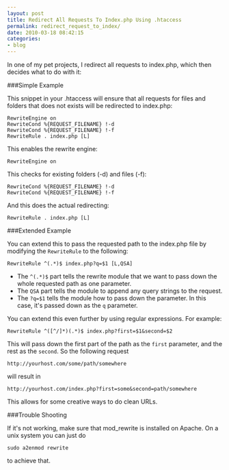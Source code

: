 ```yaml
---
layout: post
title: Redirect All Requests To Index.php Using .htaccess
permalink: redirect_request_to_index/
date: 2010-03-18 08:42:15
categories:
- blog
---
```


In one of my pet projects, I redirect all requests to index.php, which then decides what to do with it:<!--break-->

###Simple Example

This snippet in your .htaccess will ensure that all requests for files and folders that does not exists will be redirected to index.php:

    RewriteEngine on
    RewriteCond %{REQUEST_FILENAME} !-d
    RewriteCond %{REQUEST_FILENAME} !-f
    RewriteRule . index.php [L]

This enables the rewrite engine:

    RewriteEngine on

This checks for existing folders (-d) and files (-f):

    RewriteCond %{REQUEST_FILENAME} !-d
    RewriteCond %{REQUEST_FILENAME} !-f

And this does the actual redirecting:

    RewriteRule . index.php [L]

###Extended Example

You can extend this to pass the requested path to the index.php file by modifying the `RewriteRule` to the following:

    RewriteRule ^(.*)$ index.php?q=$1 [L,QSA]

* The `^(.*)$` part tells the rewrite module that we want to pass down the whole requested path as one parameter.
* The `QSA` part tells the module to append any query strings to the request.
* The `?q=$1` tells the module how to pass down the parameter. In this case, it's passed down as the `q` parameter.

You can extend this even further by using regular expressions. For example:

    RewriteRule ^([^/]*)(.*)$ index.php?first=$1&second=$2

This will pass down the first part of the path as the `first` parameter, and the rest as the `second`. So the following request

    http://yourhost.com/some/path/somewhere

will result in

    http://yourhost.com/index.php?first=some&second=path/somewhere

This allows for some creative ways to do clean URLs.

###Trouble Shooting

If it's not working, make sure that mod_rewrite is installed on Apache. On a unix system you can just do

    sudo a2enmod rewrite

to achieve that.